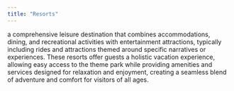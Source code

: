 ```yaml
---
title: "Resorts"
---
```


a comprehensive leisure destination that combines accommodations, dining, and recreational activities with entertainment attractions, typically including rides and attractions themed around specific narratives or experiences. These resorts offer guests a holistic vacation experience, allowing easy access to the theme park while providing amenities and services designed for relaxation and enjoyment, creating a seamless blend of adventure and comfort for visitors of all ages.